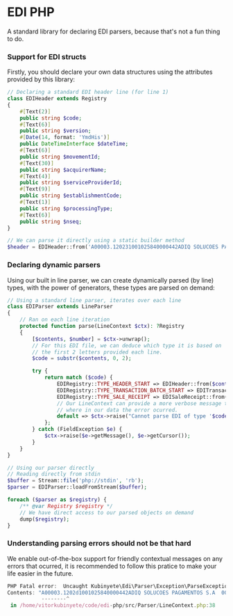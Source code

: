 # EDI PHP
A standard library for declaring EDI parsers, because that's not a fun thing to do.

### Support for EDI structs

Firstly, you should declare your own data structures using the attributes provided by this library:

```php
// Declaring a standard EDI header line (for line 1)
class EDIHeader extends Registry
{
    #[Text(2)]
    public string $code;
    #[Text(6)]
    public string $version;
    #[Date(14, format: 'YmdHis')]
    public DateTimeInterface $dateTime;
    #[Text(6)]
    public string $movementId;
    #[Text(30)]
    public string $acquirerName;
    #[Text(4)]
    public string $serviceProviderId;
    #[Text(9)]
    public string $establishmentCode;
    #[Text(1)]
    public string $processingType;
    #[Text(6)]
    public string $nseq;
}

// We can parse it directly using a static builder method
$header = EDIHeader::from('A00003.120231001025840000442ADIQ SOLUCOES PAGAMENTOS S.A  0040002783189N000001');
```

### Declaring dynamic parsers
Using our built in line parser, we can create dynamically parsed (by line) types, with the power of generators, these types are parsed on demand:

```php
// Using a standard line parser, iterates over each line
class EDIParser extends LineParser
{
    // Ran on each line iteration
    protected function parse(LineContext $ctx): ?Registry
    {
        [$contents, $number] = $ctx->unwrap();
        // For this EDI file, we can deduce which type it is based on
        // the first 2 letters provided each line.
        $code = substr($contents, 0, 2);

        try {
            return match ($code) {
                EDIRegistry::TYPE_HEADER_START => EDIHeader::from($contents),
                EDIRegistry::TYPE_TRANSACTION_BATCH_START => EDITransactionBatch::from($contents),
                EDIRegistry::TYPE_SALE_RECEIPT => EDISaleReceipt::from($contents),
                // Our LineContext can provide a more verbose message to inform
                // where in our data the error ocurred.
                default => $ctx->raise("Cannot parse EDI of type '$code'", 0),
            };
        } catch (FieldException $e) {
            $ctx->raise($e->getMessage(), $e->getCursor());
        }
    }
}

// Using our parser directly
// Reading directly from stdin
$buffer = Stream::file('php://stdin', 'rb');
$parser = EDIParser::loadFromStream($buffer);

foreach ($parser as $registry) {
    /** @var Registry $registry */
    // We have direct access to our parsed objects on demand
    dump($registry);
}
```

### Understanding parsing errors should not be that hard
We enable out-of-the-box support for friendly contextual messages on any errors that ocurred, it is recommended to follow this pratice to make your life easier in the future.

```js
PHP Fatal error:  Uncaught Kubinyete\Edi\Parser\Exception\ParseException: Line 1: Failed to parse field '202d1001025840' as a date with format 'YmdHis'
Contents: "A00003.1202d1001025840000442ADIQ SOLUCOES PAGAMENTOS S.A  0040002783189N000001"
           --------^
 in /home/vitorkubinyete/code/edi-php/src/Parser/LineContext.php:38